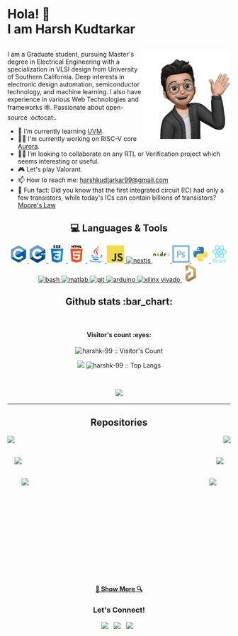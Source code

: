 <!--suppress HtmlDeprecatedAttribute -->

<h1 style="display: inline; border-bottom: none"> Hola! 👋 <br> I am Harsh Kudtarkar</h1> 

<br>
<br>

<a><img src="https://github.com/harshk-99/harshk-99/blob/main/EC957178-3833-4F3A-B57B-36902C474698.png" align="right" height="200" /></a>

I am a Graduate student, pursuing Master's degree in Electrical Engineering with a specialization in VLSI design from University of Southern California. Deep interests in electronic design automation, semiconductor technology, and machine learning. I also have experience in various Web Technologies and frameworks :spider_web:. Passionate about open-source :octocat:.

- 🌱 I’m currently learning [UVM](https://www.chipverify.com/uvm/uvm-tutorial).
- 👨‍💻 I'm currently working on RISC-V core [Aurora](https://github.com/harshk-99/aurora).
- 🤝🏻 I’m looking to collaborate on any RTL or Verification project which seems interesting or useful.
- 🎮 Let's play Valorant.
- 📫 How to reach me: harshkudtarkar99@gmail.com
- 👾 Fun fact: Did you know that the first integrated circuit (IC) had only a few transistors, while today's ICs can contain billions of transistors? [Moore's Law](https://en.wikipedia.org/wiki/Moore%27s_law)

<h2 align="center">💻 Languages & Tools</h2>

<p align="center">   
  <a href="https://www.programiz.com/c-programming" target="_blank" rel="noreferrer"> 
    <img src="https://raw.githubusercontent.com/devicons/devicon/master/icons/c/c-original.svg"
      alt="c" width="40" height="40" /> 
  </a> 
  
  <a href="https://www.programiz.com/cpp-programming" target="_blank" rel="noreferrer">
    <img src="https://raw.githubusercontent.com/devicons/devicon/master/icons/cplusplus/cplusplus-original.svg"
      alt="cplusplus" width="40" height="40" /> 
  </a> 
  
  <a href="https://web.dev/learn/css/" target="_blank" rel="noreferrer"> 
    <img src="https://raw.githubusercontent.com/devicons/devicon/master/icons/css3/css3-original-wordmark.svg" alt="css3"
      width="40" height="40" /> 
  </a> 
  
  <a href="https://www.w3.org/html/" target="_blank" rel="noreferrer"> 
    <img src="https://raw.githubusercontent.com/devicons/devicon/master/icons/html5/html5-original-wordmark.svg"
      alt="html5" width="40" height="40" /> 
  </a> 
  
  <a href="https://www.java.com" target="_blank" rel="noreferrer"> 
    <img src="https://raw.githubusercontent.com/devicons/devicon/master/icons/java/java-original.svg" alt="java" width="40"
      height="40" /> 
  </a> 
  
  <a href="https://developer.mozilla.org/en-US/docs/Web/JavaScript" target="_blank" rel="noreferrer"> 
    <img src="https://raw.githubusercontent.com/devicons/devicon/master/icons/javascript/javascript-original.svg"
      alt="javascript" width="40" height="40" /> 
  </a> 
  
  <a href="https://nextjs.org" target="_blank" rel="noreferrer"> 
    <img src="https://camo.githubusercontent.com/92ec9eb7eeab7db4f5919e3205918918c42e6772562afb4112a2909c1aaaa875/68747470733a2f2f6173736574732e76657263656c2e636f6d2f696d6167652f75706c6f61642f76313630373535343338352f7265706f7369746f726965732f6e6578742d6a732f6e6578742d6c6f676f2e706e67" alt="nextjs"
      width="40" height="40" /> 
  </a> 
  
  <a href="https://nodejs.org" target="_blank" rel="noreferrer"> 
    <img src="https://raw.githubusercontent.com/devicons/devicon/master/icons/nodejs/nodejs-original-wordmark.svg"
      alt="nodejs" width="40" height="40" /> 
  </a> 
  
  <a href="https://www.photoshop.com/en" target="_blank" rel="noreferrer"> 
    <img src="https://raw.githubusercontent.com/devicons/devicon/master/icons/photoshop/photoshop-line.svg" alt="photoshop"
      width="40" height="40" /> 
  </a> 
  
  <a href="https://www.python.org" target="_blank" rel="noreferrer"> 
    <img src="https://raw.githubusercontent.com/devicons/devicon/master/icons/python/python-original.svg" alt="python"
      width="40" height="40" /> 
  </a> 
  
  <a href="https://reactjs.org/" target="_blank" rel="noreferrer"> 
    <img src="https://raw.githubusercontent.com/devicons/devicon/master/icons/react/react-original-wordmark.svg"
      alt="react" width="40" height="40" /> 
  </a> 
    
  <a href="https://learnxinyminutes.com/docs/bash/" target="_blank" rel="noreferrer"> 
    <img src="https://camo.githubusercontent.com/bbb327d6ba7708520eaafd13396fed64d73bf5df5c4cdd0ba03cf0843f7a9340/68747470733a2f2f7777772e766563746f726c6f676f2e7a6f6e652f6c6f676f732f676e755f626173682f676e755f626173682d69636f6e2e737667"
      alt="bash" width="40" height="40" /> 
  </a> 
    
  <a href="https://www.mathworks.com/products/matlab.html" target="_blank" rel="noreferrer"> 
    <img src="https://camo.githubusercontent.com/a240bd1934154469afd73f16cdd1def3c652f4c029758d1d20ea40823371e874/68747470733a2f2f75706c6f61642e77696b696d656469612e6f72672f77696b6970656469612f636f6d6d6f6e732f7468756d622f322f32312f4d61746c61625f4c6f676f2e706e672f36363770782d4d61746c61625f4c6f676f2e706e67"
      alt="matlab" width="40" height="40" /> 
  </a> 
    
  <a href="https://www.atlassian.com/git" target="_blank" rel="noreferrer"> 
    <img src="https://camo.githubusercontent.com/fbfcb9e3dc648adc93bef37c718db16c52f617ad055a26de6dc3c21865c3321d/68747470733a2f2f7777772e766563746f726c6f676f2e7a6f6e652f6c6f676f732f6769742d73636d2f6769742d73636d2d69636f6e2e737667"
      alt="git" width="40" height="40" /> 
  </a> 
  
  <a href="https://www.arduino.cc" target="_blank" rel="noreferrer"> 
    <img src="https://camo.githubusercontent.com/a9e049ade1147226016feb1ab0024b7e09cf5e6ce7921aa9e7326942f98c71dd/687474703a2f2f636f6e74656e742e61726475696e6f2e63632f6272616e642f61726475696e6f2d636f6c6f722e737667"
      alt="arduino" width="40" height="40" /> 
  </a> 
    
  <a href="https://www.xilinx.com/products/design-tools/vivado.html" target="_blank" rel="noreferrer"> 
    <img src="https://user-images.githubusercontent.com/48672827/57464068-a2a35580-72ae-11e9-9d52-7cadbf0cb940.png"
      alt="xilinx vivado" width="40" height="40" /> 
  </a> 
    
  <a href="https://www.altium.com/altium-designer" target="_blank" rel="noreferrer"> 
    <img src="https://raw.githubusercontent.com/github/explore/7af95003139e68a3a54e382bb4f23a72836ef348/topics/altium-designer/altium-designer.png"
      alt="altium designer" width="40" height="40" /> 
  </a> 
</p>

<h2 align="center">Github stats :bar_chart:</h2>

<br/>

<h4 align="center">Visitor's count :eyes:</h4>

<p align="center"><img src="https://profile-counter.glitch.me/{AnhellO}/count.svg" alt="harshk-99 :: Visitor's Count" /></p>

<p align="center">
  <img width="50%" src="https://github-readme-stats.vercel.app/api?username=harshk-99&show_icons=true&theme=tokyonight&layout=compact" />
  <img width="45%" src="https://github-readme-streak-stats.herokuapp.com/?user=harshk-99&theme=tokyonight&layout=compact" alt="harshk-99 :: Top Langs" />
  </a>
</p>

<br>

<p align=center>
  <img src="https://github-readme-stats.vercel.app/api/top-langs/?username=harshk-99&langs_count=10&theme=tokyonight&layout=compact" />
</p>

---

<h2 align="center">Repositories</h2>

<p width="100%" align="center">
  <a align="left" href="https://github.com/harshk-99/aurora" title="RISC-V CPU"><img align="left" height="115" src="https://github-readme-stats.vercel.app/api/pin/?username=harshk-99&repo=aurora&theme=tokyonight"></a><a align="right" href="https://github.com/harshk-99/uart-core" title="UART"><img align="right" height="115" src="https://github-readme-stats.vercel.app/api/pin/?username=harshk-99&repo=uart-core&theme=tokyonight"></a>
</p>
<br><br>
<p width="100%" align="center">
  <a align="left" href="https://github.com/harshk-99/single-cycle-cpu" title="Single-Cycle-CPU based on MIPS R2000"><img align="left" height="115" src="https://github-readme-stats.vercel.app/api/pin/?username=harshk-99&repo=single-cycle-cpu&theme=tokyonight"></a>
  <a align="right" href="https://github.com/harshk-99/PokeDB-using-NextJS" title="PokeDB"><img align="right" height="115" src="https://github-readme-stats.vercel.app/api/pin/?username=harshk-99&repo=PokeDB-using-NextJS&theme=tokyonight"></a>
</p>
<br><br>
<p width="100%" align="center">
  <a align="left" href="https://github.com/harshk-99/trello-clone" title="Trello Clone"><img align="left" height="115" src="https://github-readme-stats.vercel.app/api/pin/?username=harshk-99&repo=trello-clone&theme=tokyonight"></a>
  <a align="right" href="https://github.com/harshk-99/trello-cms" title="Trello CMS"><img align="right" height="115" src="https://github-readme-stats.vercel.app/api/pin/?username=harshk-99&repo=trello-cms&theme=tokyonight"></a>
</p>
<br><br><br><br><br><br><br><br><br><br><br><br><br>
<h4 align="center"><a href=https://github.com/harshk-99?tab=repositories" title="Show Repositories">🔎 Show More 🔍</a></h4>

<h3 align="center">Let's Connect!</h3>
<p align="center">
<a href="https://www.linkedin.com/in/harsh-kudtarkar-4540b6160/"><img height="30" src="https://img.shields.io/badge/linkedin-blue.svg?&style=for-the-badge&logo=linkedin&logoColor=white"></a>&nbsp;&nbsp;
<a href="https://instagram.com/harsh_15.99"><img height="30" src="https://img.shields.io/badge/Instagram-E4405F?style=for-the-badge&logo=instagram&logoColor=white"></a>&nbsp;&nbsp;
<a href="https://twitter.com/harry15_99?t=qfneEZoQOqTyhDg&s=08"><img height="30" src="https://img.shields.io/badge/Twitter-1DA1F2?style=for-the-badge&logo=twitter&logoColor=white" /></a>&nbsp;&nbsp;
</p>

<br>

